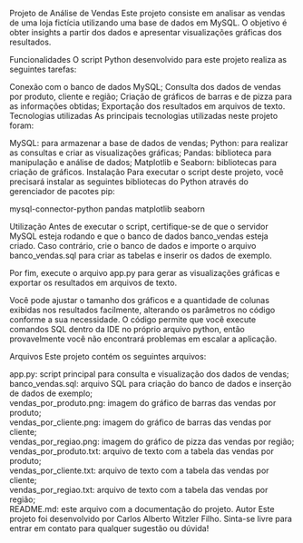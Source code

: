 Projeto de Análise de Vendas
Este projeto consiste em analisar as vendas de uma loja fictícia utilizando uma base de dados em MySQL. O objetivo é obter insights a partir dos dados e apresentar visualizações gráficas dos resultados.

Funcionalidades
O script Python desenvolvido para este projeto realiza as seguintes tarefas:

Conexão com o banco de dados MySQL;
Consulta dos dados de vendas por produto, cliente e região;
Criação de gráficos de barras e de pizza para as informações obtidas;
Exportação dos resultados em arquivos de texto.
Tecnologias utilizadas
As principais tecnologias utilizadas neste projeto foram:

MySQL: para armazenar a base de dados de vendas;
Python: para realizar as consultas e criar as visualizações gráficas;
Pandas: biblioteca para manipulação e análise de dados;
Matplotlib e Seaborn: bibliotecas para criação de gráficos.
Instalação
Para executar o script deste projeto, você precisará instalar as seguintes bibliotecas do Python através do gerenciador de pacotes pip:

mysql-connector-python
pandas
matplotlib
seaborn

Utilização
Antes de executar o script, certifique-se de que o servidor MySQL esteja rodando e que o banco de dados banco_vendas esteja criado. Caso contrário, crie o banco de dados e importe o arquivo banco_vendas.sql para criar as tabelas e inserir os dados de exemplo.


Por fim, execute o arquivo app.py para gerar as visualizações gráficas e exportar os resultados em arquivos de texto.

Você pode ajustar o tamanho dos gráficos e a quantidade de colunas exibidas nos resultados facilmente, alterando os parâmetros no código conforme a sua necessidade.
O código permite que você execute comandos SQL dentro da IDE no próprio arquivo python, então provavelmente você não encontrará problemas em escalar a aplicação.

Arquivos
Este projeto contém os seguintes arquivos:

app.py: script principal para consulta e visualização dos dados de vendas;<br>
banco_vendas.sql: arquivo SQL para criação do banco de dados e inserção de dados de exemplo;<br>
vendas_por_produto.png: imagem do gráfico de barras das vendas por produto;<br>
vendas_por_cliente.png: imagem do gráfico de barras das vendas por cliente;<br>
vendas_por_regiao.png: imagem do gráfico de pizza das vendas por região;<br>
vendas_por_produto.txt: arquivo de texto com a tabela das vendas por produto;<br>
vendas_por_cliente.txt: arquivo de texto com a tabela das vendas por cliente;<br>
vendas_por_regiao.txt: arquivo de texto com a tabela das vendas por região;<br>
README.md: este arquivo com a documentação do projeto.
Autor
Este projeto foi desenvolvido por Carlos Alberto Witzler Filho. Sinta-se livre para entrar em contato para qualquer sugestão ou dúvida!
